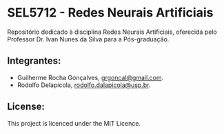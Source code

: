 # SEL5712 - Redes Neurais Artificiais
Repositório dedicado à disciplina Redes Neurais Artificiais, oferecida pelo Professor Dr. Ivan Nunes da Silva para a Pós-graduação.

## Integrantes:

* Guilherme Rocha Gonçalves, grgoncal@gmail.com.
* Rodolfo Delapicola, rodolfo.dalapicola@usp.br.

## License:
This project is licenced under the MIT Licence.